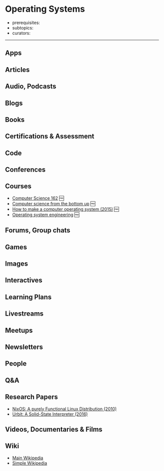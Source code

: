 # Operating Systems

- prerequisites:
- subtopics:
- curators:

------

## Apps

## Articles

## Audio, Podcasts

## Blogs

## Books

## Certifications & Assessment

## Code

## Conferences

## Courses

- [Computer Science 162](https://www.youtube.com/watch?v=feAOZuID1HM&list=PLggtecHMfYHA7j2rF7nZFgnepu_uPuYws) 🆓
- [Computer science from the bottom up](http://www.bottomupcs.com/) 🆓
- [How to make a computer operating system (2015)](https://github.com/SamyPesse/How-to-Make-a-Computer-Operating-System) 🆓
- [Operating system engineering](https://pdos.csail.mit.edu/6.828/2016/schedule.html) 🆓

## Forums, Group chats

## Games

## Images

## Interactives

## Learning Plans

## Livestreams

## Meetups

## Newsletters

## People

## Q&A

## Research Papers

- [NixOS: A purely Functional Linux Distribution (2010)](https://nixos.org/%7Eeelco/pubs/nixos-jfp-final.pdf)
- [Urbit: A Solid-State Interpreter (2016)](http://media.urbit.org/whitepaper.pdf)

## Videos, Documentaries & Films

## Wiki
- [Main Wikipedia](https://en.wikipedia.org/wiki/Operating_system)
- [Simple Wikipedia](https://simple.wikipedia.org/wiki/Operating_system)
